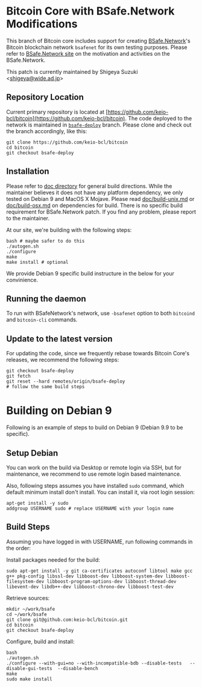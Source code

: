 Bitcoin Core with BSafe.Network Modifications
=============================================

This branch of Bitcoin core includes support for creating
[BSafe.Network](https://bsafe.network/)'s Bitcoin blockchain
network `bsafenet` for its own testing purposes. Please refer to
[BSafe.Network site](https://bsafe.network/) on the motivation and
activities on the BSafe.Network.

This patch is currently maintained by Shigeya Suzuki <<shigeya@wide.ad.jp>>


Repository Location
-------------------

Current primary repository is located at
[https://github.com/keio-bcl/bitcoin](https://github.com/keio-bcl/bitcoin).
The code deployed to the network is maintained in
[`bsafe-deploy`](https://github.com/keio-bcl/bitcoin/tree/bsafe-deploy)
branch. Please clone and check out the branch accordingly, like this:

    git clone https://github.com/keio-bcl/bitcoin
    cd bitcoin
    git checkout bsafe-deploy


Installation
------------

Please refer to [doc directory](doc) for general build
directions. While the maintainer believes it does not have any
platform dependency, we only tested on Debian 9 and MacOS X Mojave.
Please read [doc/build-unix.md](doc/build-unix.md) or
[doc/build-osx.md](doc/build-osx.md) on dependencies for build. There
is no specific build requirement for BSafe.Network patch.  If you
find any problem, please report to the maintainer.

At our site, we're building with the following steps:

    bash # maybe safer to do this
    ./autogen.sh
    ./configure
    make
    make install # optional

We provide Debian 9 specific build instructure in the below for your convinience.


Running the daemon
------------------

To run with BSafeNetwork's network, use `-bsafenet` option to both
`bitcoind` and `bitcoin-cli` commands.


Update to the latest version
----------------------------

For updating the code, since we frequently rebase towards Bitcoin
Core's releases, we recommend the following steps:

    git checkout bsafe-deploy
    git fetch
    git reset --hard remotes/origin/bsafe-deploy
    # follow the same build steps

Building on Debian 9
====================

Following is an example of steps to build on Debian 9 (Debian 9.9 to be specific).

Setup Debian
------------
 You can work on the build via Desktop or remote login via SSH, but for maintenance, we recommend to use remote login based maintenance.

Also, following steps assumes you have installed `sudo` command, which default minimum install don't install. You can install it, via root login session:

    apt-get install -y sudo
    addgroup USERNAME sudo # replace USERNAME with your login name

Build Steps
-----------
Assuming you have logged in with USERNAME, run following commands in the order:

Install packages needed for the build:

    sudo apt-get install -y git ca-certificates autoconf libtool make gcc g++ pkg-config libssl-dev libboost-dev libboost-system-dev libboost-filesystem-dev libboost-program-options-dev libboost-thread-dev libevent-dev libdb++-dev libboost-chrono-dev libboost-test-dev

Retrieve sources:

    mkdir ~/work/bsafe
    cd ~/work/bsafe
    git clone git@github.com:keio-bcl/bitcoin.git
    cd bitcoin
    git checkout bsafe-deploy

Configure, build and install:

    bash
    ./autogen.sh
    ./configure --with-gui=no --with-incompatible-bdb --disable-tests   --disable-gui-tests  --disable-bench
    make
    sudo make install
